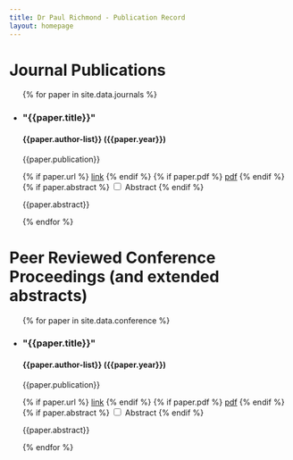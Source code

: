 ```yaml
---
title: Dr Paul Richmond - Publication Record
layout: homepage
---
```


# Journal Publications

<ul class="list-of-papers">
	{% for paper in site.data.journals %}
	<li> 
		<h3>"{{paper.title}}"</h3>
		<h4>{{paper.author-list}} ({{paper.year}})</h4>
		<p class="publication">{{paper.publication}}</p>
		{% if paper.url %}
			<a class="paper-button" href="{{paper.url}}">link</a>
		{% endif %}
		{% if paper.pdf %}
			<a class="paper-button" href="{{paper.pdf}}">pdf</a>
		{% endif %}
		{% if paper.abstract %}
			<input class="abstract-toggle" type="checkbox" id="abstract-toggle-{{forloop.index}}" />
			<label class="paper-button" for="abstract-toggle-{{forloop.index}}">Abstract</label>
		{% endif %}
		<p class="abstract">{{paper.abstract}}</p>
	</li>
	{% endfor %}
</ul>

# Peer Reviewed Conference Proceedings (and extended abstracts)

<ul class="list-of-papers">
	{% for paper in site.data.conference %}
	<li> 
		<h3>"{{paper.title}}"</h3>
		<h4>{{paper.author-list}} ({{paper.year}})</h4>
		<p class="publication">{{paper.publication}}</p>
		{% if paper.url %}
			<a class="paper-button" href="{{paper.url}}">link</a>
		{% endif %}
		{% if paper.pdf %}
			<a class="paper-button" href="{{paper.pdf}}">pdf</a>
		{% endif %}
		{% if paper.abstract %}
			<input class="abstract-toggle" type="checkbox" id="abstract-toggle-{{forloop.index}}" />
			<label class="paper-button" for="abstract-toggle-{{forloop.index}}">Abstract</label>
		{% endif %}
		<p class="abstract">{{paper.abstract}}</p>
	</li>
	{% endfor %}
</ul>




